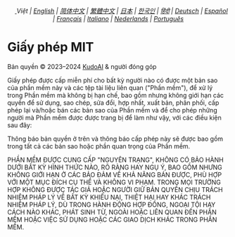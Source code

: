 <div align="center">
    <h6>
        <a href="../">
            <picture>
                <source type="image/svg+xml" media="(prefers-color-scheme: dark)" srcset="https://assets.chatgptjs.org/images/icons/earth/white/icon32.svg?v=e638eac">
               <img height=14 src="https://assets.chatgptjs.org/images/icons/earth/black/icon32.svg?v=e638eac">
            </picture>
        </a>
        Việt |
        <a href="../LICENSE.md">English</a> |
        <a href="../zh-cn/LICENSE.md">简体中文</a> |
        <a href="../zh-tw/LICENSE.md">繁體中文</a> |
        <a href="../ja/LICENSE.md">日本</a> |
        <a href="../ko/LICENSE.md">한국인</a> |
        <a href="../hi/LICENSE.md">हिंदी</a> |
        <a href="../de/LICENSE.md">Deutsch</a> |
        <a href="../es/LICENSE.md">Español</a> |
        <a href="../fr/LICENSE.md">Français</a> |
        <a href="../it/LICENSE.md">Italiano</a> |
        <a href="../nl/LICENSE.md">Nederlands</a> |
        <a href="../pt/LICENSE.md">Português</a>
    </h6>
</div>

# Giấy phép MIT

Bản quyền © 2023–2024 [KudoAI](https://github.com/KudoAI) & người đóng góp

Giấy phép được cấp miễn phí cho bất kỳ người nào có được một bản sao của phần mềm này và các tệp tài liệu liên quan ("Phần mềm"), để xử lý trong Phần mềm mà không bị hạn chế, bao gồm nhưng không giới hạn các quyền để sử dụng, sao chép, sửa đổi, hợp nhất, xuất bản, phân phối, cấp phép lại và/hoặc bán các bản sao của Phần mềm và để cho phép những người mà Phần mềm được được trang bị để làm như vậy, với các điều kiện sau đây:

Thông báo bản quyền ở trên và thông báo cấp phép này sẽ được bao gồm trong tất cả các bản sao hoặc phần quan trọng của Phần mềm.

PHẦN MỀM ĐƯỢC CUNG CẤP "NGUYÊN TRẠNG", KHÔNG CÓ BẢO HÀNH DƯỚI BẤT KỲ HÌNH THỨC NÀO, RÕ RÀNG HAY NGỤ Ý, BAO GỒM NHƯNG KHÔNG GIỚI HẠN Ở CÁC BẢO ĐẢM VỀ KHẢ NĂNG BÁN ĐƯỢC, PHÙ HỢP VỚI MỘT MỤC ĐÍCH CỤ THỂ VÀ KHÔNG VI PHẠM. TRONG MỌI TRƯỜNG HỢP KHÔNG ĐƯỢC TÁC GIẢ HOẶC NGƯỜI GIỮ BẢN QUYỀN CHỊU TRÁCH NHIỆM PHÁP LÝ VỀ BẤT KỲ KHIẾU NẠI, THIỆT HẠI HAY KHÁC TRÁCH NHIỆM PHÁP LÝ, DÙ TRONG HÀNH ĐỘNG HỢP ĐỒNG, NGOẠI TỘI HAY CÁCH NÀO KHÁC, PHÁT SINH TỪ, NGOÀI HOẶC LIÊN QUAN ĐẾN PHẦN MỀM HOẶC VIỆC SỬ DỤNG HOẶC CÁC GIAO DỊCH KHÁC TRONG PHẦN MỀM.
